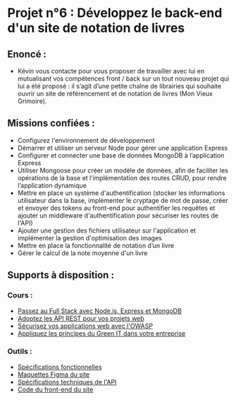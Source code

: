 # Projet n°6 : Développez le back-end d'un site de notation de livres

## Enoncé :

-   Kévin vous contacte pour vous proposer de travailler avec lui en mutualisant vos compétences front / back sur un tout nouveau projet qui lui a été proposé : il s’agit d’une petite chaîne de librairies qui souhaite ouvrir un site de référencement et de notation de livres (Mon Vieux Grimoire).

## Missions confiées :

-   Configurez l'environnement de développement
-   Démarrer et utiliser un serveur Node pour gérer une application Express
-   Configurer et connecter une base de données MongoDB à l’application Express
-   Utiliser Mongoose pour créer un modèle de données, afin de faciliter les opérations de la base et l’implémentation des routes CRUD, pour rendre l’application dynamique
-   Mettre en place un système d'authentification (stocker les informations utilisateur dans la base, implémenter le cryptage de mot de passe, créer et envoyer des tokens au front-end pour authentifier les requêtes et ajouter un middleware d'authentification pour sécuriser les routes de l'API)
-   Ajouter une gestion des fichiers utilisateur sur l'application et implémenter la gestion d'optimisation des images
-   Mettre en place la fonctionnalité de notation d’un livre
-   Gérer le calcul de la note moyenne d'un livre

## Supports à disposition :

### Cours :

-   [Passez au Full Stack avec Node.js, Express et MongoDB](https://openclassrooms.com/fr/courses/6390246-passez-au-full-stack-avec-node-js-express-et-mongodb)
-   [Adoptez les API REST pour vos projets web](https://openclassrooms.com/fr/courses/6573181-adoptez-les-api-rest-pour-vos-projets-web)
-   [Sécurisez vos applications web avec l'OWASP](https://openclassrooms.com/fr/courses/6179306-securisez-vos-applications-web-avec-lowasp#table-of-content)
-   [Appliquez les principes du Green IT dans votre entreprise](https://openclassrooms.com/fr/courses/6227476-appliquez-les-principes-du-green-it-dans-votre-entreprise)

### Outils :

-   [Spécifications fonctionnelles](https://course.oc-static.com/projects/D%C3%A9veloppeur+Web/DW_P7+Back-end/DW+P7+Back-end+-+Specifications+fonctionnelles.pdf)
-   [Maquettes Figma du site](https://www.figma.com/file/Snidyc45xi6qchoOPabMA9/Maquette-Mon-Vieux-Grimoir?node-id=0%3A1)
-   [Spécifications techniques de l'API](https://course.oc-static.com/projects/D%C3%A9veloppeur+Web/DW_P7+Back-end/DW+P7+Back-end+-+Specifications+API.pdf)
-   [Code du front-end du site](https://github.com/OpenClassrooms-Student-Center/P7-Dev-Web-livres)
